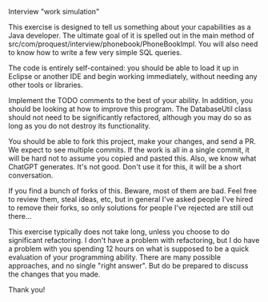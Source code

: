 Interview "work simulation"

This exercise is designed to tell us something about your capabilities as a Java developer.
The ultimate goal of it is spelled out in the main method of src/com/proquest/interview/phonebook/PhoneBookImpl.
You will also need to know how to write a few very simple SQL queries.

The code is entirely self-contained: you should be able to load it up in Eclipse or another IDE 
and begin working immediately, without needing any other tools or libraries.

Implement the TODO comments to the best of your ability.  In addition, you should be looking at how to improve this program. 
The DatabaseUtil class should not need to be significantly refactored, although you may do so as long as you do not destroy its functionality.

You should be able to fork this project, make your changes, and send a PR.  We expect to see multiple
commits.   If the work is all in a single commit, it will be hard not to assume you copied and pasted this.
Also, we know what ChatGPT generates.   It's not good.  Don't use it for this, it will be a short conversation.

If you find a bunch of forks of this.   Beware, most of them are bad.  Feel free to review them, steal ideas, etc, but 
in general I've asked people I've hired to remove their forks, so only solutions for people I've rejected are still out there...

This exercise typically does not take long, unless you choose to do significant refactoring.  I don't have a problem with refactoring, 
but I do have a problem with you spending 12 hours on what is supposed to be a quick evaluation of your programming ability.
There are many possible approaches, and no single "right answer".  But do be prepared to discuss the changes that you made.

Thank you!
